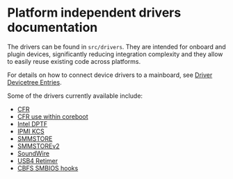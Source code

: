 # Platform independent drivers documentation

The drivers can be found in `src/drivers`. They are intended for onboard
and plugin devices, significantly reducing integration complexity and
they allow to easily reuse existing code across platforms.

For details on how to connect device drivers to a mainboard, see [Driver Devicetree Entries](dt_entries.md).

Some of the drivers currently available include:

* [CFR](cfr.md)
* [CFR use within coreboot](cfr_internal.md)
* [Intel DPTF](dptf.md)
* [IPMI KCS](ipmi_kcs.md)
* [SMMSTORE](smmstore.md)
* [SMMSTOREv2](smmstorev2.md)
* [SoundWire](soundwire.md)
* [USB4 Retimer](retimer.md)
* [CBFS SMBIOS hooks](cbfs_smbios.md)
